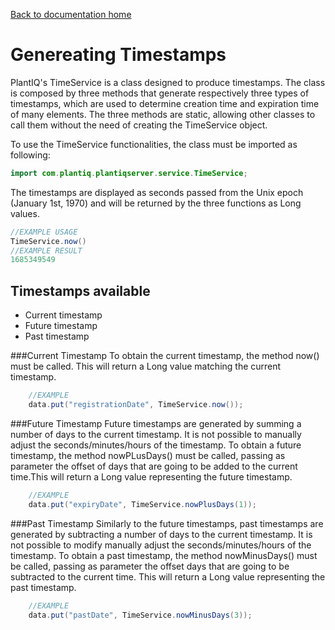 [Back to documentation home](https://github.com/Programming-Project-SP1-2023/Backend-REST-API)

# Genereating Timestamps
PlantIQ's TimeService is a class designed to produce timestamps. The class is composed by three methods that generate respectively three types of timestamps, which are used to determine creation time and expiration time of many elements.
The three methods are static, allowing other classes to call them without the need of creating the TimeService object.

To use the TimeService functionalities, the class must be imported as following:
```java
import com.plantiq.plantiqserver.service.TimeService;
```

The timestamps are displayed as seconds passed from the Unix epoch (January 1st, 1970) and will be returned by the three functions as Long values.
```java
//EXAMPLE USAGE
TimeService.now()
//EXAMPLE RESULT
1685349549
```

## Timestamps available
- Current timestamp
- Future timestamp
- Past timestamp

###Current Timestamp
To obtain the current timestamp, the method now() must be called. This will return a Long value matching the current timestamp.
```java
    //EXAMPLE    
    data.put("registrationDate", TimeService.now());
```
###Future Timestamp
Future timestamps are generated by summing a number of days to the current timestamp. It is not possible to manually adjust the seconds/minutes/hours of the timestamp. To obtain a future timestamp, the method nowPLusDays() must be called, passing as parameter the offset of days that are going to be added to the current time.This will return a Long value representing the future timestamp.
```java
    //EXAMPLE    
    data.put("expiryDate", TimeService.nowPlusDays(1));
```
###Past Timestamp
Similarly to the future timestamps, past timestamps are generated by subtracting a number of days to the current timestamp. It is not possible to modify manually adjust the seconds/minutes/hours of the timestamp. To obtain a past timestamp, the method nowMinusDays() must be called, passing as parameter the offset days that are going to be subtracted to the current time. This will return a Long value representing the past timestamp.
```java
    //EXAMPLE    
    data.put("pastDate", TimeService.nowMinusDays(3));
```